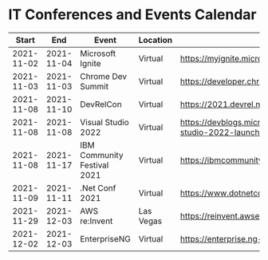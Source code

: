 # IT Conferences and Events Calendar

| Start      | End        | Event              | Location  | Link                                    |
| ---------- | ---------- | ------------------ | --------- | --------------------------------------- |
| 2021-11-02 | 2021-11-04 | Microsoft Ignite   | Virtual   | https://myignite.microsoft.com/home     |
| 2021-11-03 | 2021-11-03 | Chrome Dev Summit  | Virtual   | https://developer.chrome.com/devsummit/ |
| 2021-11-08 | 2021-11-10 | DevRelCon          | Virtual   | https://2021.devrel.net/                |
| 2021-11-08 | 2021-11-08 | Visual Studio 2022 | Virtual   | https://devblogs.microsoft.com/visualstudio/visual-studio-2022-launch-event-agenda/ |
| 2021-11-08 | 2021-11-17 | IBM Community Festival 2021 | Virtual | https://ibmcommunityfestival.bemyapp.com/ |
| 2021-11-09 | 2021-11-11 | .Net Conf 2021     | Virtual   | https://www.dotnetconf.net/             |
| 2021-11-29 | 2021-12-03 | AWS re:Invent      | Las Vegas | https://reinvent.awsevents.com/         |
| 2021-12-02 | 2021-12-03 | EnterpriseNG       | Virtual   | https://enterprise.ng-conf.org/         |
